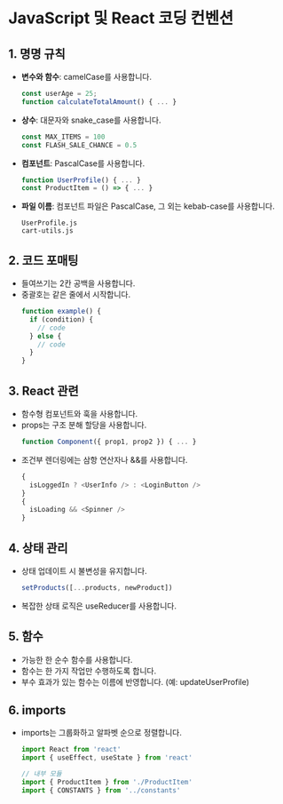 # JavaScript 및 React 코딩 컨벤션

## 1. 명명 규칙

- **변수와 함수**: camelCase를 사용합니다.

  ```javascript
  const userAge = 25;
  function calculateTotalAmount() { ... }
  ```

- **상수**: 대문자와 snake_case를 사용합니다.

  ```javascript
  const MAX_ITEMS = 100
  const FLASH_SALE_CHANCE = 0.5
  ```

- **컴포넌트**: PascalCase를 사용합니다.

  ```javascript
  function UserProfile() { ... }
  const ProductItem = () => { ... }
  ```

- **파일 이름**: 컴포넌트 파일은 PascalCase, 그 외는 kebab-case를 사용합니다.
  ```
  UserProfile.js
  cart-utils.js
  ```

## 2. 코드 포매팅

- 들여쓰기는 2칸 공백을 사용합니다.
- 중괄호는 같은 줄에서 시작합니다.
  ```javascript
  function example() {
    if (condition) {
      // code
    } else {
      // code
    }
  }
  ```

## 3. React 관련

- 함수형 컴포넌트와 훅을 사용합니다.
- props는 구조 분해 할당을 사용합니다.
  ```javascript
  function Component({ prop1, prop2 }) { ... }
  ```
- 조건부 렌더링에는 삼항 연산자나 &&를 사용합니다.
  ```javascript
  {
    isLoggedIn ? <UserInfo /> : <LoginButton />
  }
  {
    isLoading && <Spinner />
  }
  ```

## 4. 상태 관리

- 상태 업데이트 시 불변성을 유지합니다.
  ```javascript
  setProducts([...products, newProduct])
  ```
- 복잡한 상태 로직은 useReducer를 사용합니다.

## 5. 함수

- 가능한 한 순수 함수를 사용합니다.
- 함수는 한 가지 작업만 수행하도록 합니다.
- 부수 효과가 있는 함수는 이름에 반영합니다. (예: updateUserProfile)

## 6. imports

- imports는 그룹화하고 알파벳 순으로 정렬합니다.

  ```javascript
  import React from 'react'
  import { useEffect, useState } from 'react'

  // 내부 모듈
  import { ProductItem } from './ProductItem'
  import { CONSTANTS } from '../constants'
  ```
